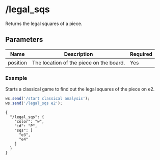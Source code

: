 # /legal_sqs

Returns the legal squares of a piece.

## Parameters

| Name | Description | Required |
| ---- | ----------- | -------- |
| position | The location of the piece on the board. | Yes |

### Example

Starts a classical game to find out the legal squares of the piece on e2.

```js
ws.send('/start classical analysis');
ws.send('/legal_sqs e2');
```

```text
{
  "/legal_sqs": {
    "color": "w",
    "id": "P",
    "sqs": [
      "e3",
      "e4"
    ]
  }
}
```
